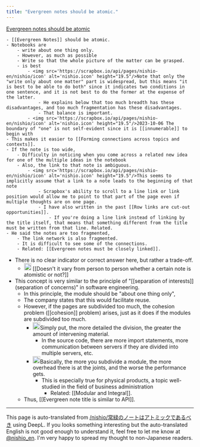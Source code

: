 ```yaml
---
title: "Evergreen notes should be atomic."
---
```


[Evergreen notes should be atomic](https://notes.andymatuschak.org/z4Rrmh17vMBbauEGnFPTZSK3UmdsGExLRfZz1)

    - [[Evergreen Notes]] should be atomic.
    - Notebooks are
        - write about one thing only.
        - However, as much as possible
        - Write so that the whole picture of the matter can be grasped.
        - is best
            - <img src='https://scrapbox.io/api/pages/nishio-en/nishio/icon' alt='nishio.icon' height="19.5"/>Note that only the "write only about one matter" part is widespread, but this means "it is best to be able to do both" since it indicates two conditions in one sentence, and it is not best to do the former at the expense of the latter.
                - He explains below that too much breadth has these disadvantages, and too much fragmentation has these disadvantages.
                - That balance is important.
            - <img src='https://scrapbox.io/api/pages/nishio-en/nishio/icon' alt='nishio.icon' height="19.5"/>2023-10-06 The boundary of "one" is not self-evident since it is [[innumerable]] to begin with
    - This makes it easier to [[Forming connections across topics and contexts]].
    - If the note is too wide,
        - Difficulty in noticing when you come across a related new idea for one of the multiple ideas in the notebook
        - Also, the link to that note is ambiguous.
            - <img src='https://scrapbox.io/api/pages/nishio-en/nishio/icon' alt='nishio.icon' height="19.5"/>This seems to implicitly assume that a link to a note leads to the beginning of that note
                - Scrapbox's ability to scroll to a line link or link position would allow me to point to that part of the page even if multiple thoughts are on one page.
                - I have also written in the past [[Row links are cut-out opportunities]].
                    - If you're doing a line link instead of linking by the title itself, that means that something different from the title must be written from that line. Related.
    - He said the notes are too fragmented,
        - The link network is also fragmented.
        - It is difficult to see some of the connections.
        - Related: [[Evergreen notes must be closely linked]].
- There is no clear indicator or correct answer here, but rather a trade-off.
    - <img src='https://scrapbox.io/api/pages/nishio-en/nishio/icon' alt='nishio.icon' height="19.5"/> [[Doesn't it vary from person to person whether a certain note is atomistic or not?]]
- This concept is very similar to the principle of "[[separation of interests]] (separation of concerns)" in software engineering.
    - In this principle, the module should be "about one thing only",
    - The company states that this would facilitate reuse.
    - However, if the pages are subdivided too much, the cohesion problem ([[cohesion]] problem) arises, just as it does if the modules are subdivided too much.
        - <img src='https://scrapbox.io/api/pages/nishio-en/nishio/icon' alt='nishio.icon' height="19.5"/>Simply put, the more detailed the division, the greater the amount of intervening material.
            - In the source code, there are more import statements, more communication between servers if they are divided into multiple servers, etc.
        - <img src='https://scrapbox.io/api/pages/nishio-en/nishio/icon' alt='nishio.icon' height="19.5"/>Basically, the more you subdivide a module, the more overhead there is at the joints, and the worse the performance gets.
            - This is especially true for physical products, a topic well-studied in the field of business administration
                - Related: [[Modular and Integral]].
    - Thus, [[Evergreen note title is similar to API]].
---
This page is auto-translated from [/nishio/常緑のノートはアトミックであるべき](https://scrapbox.io/nishio/常緑のノートはアトミックであるべき) using DeepL. If you looks something interesting but the auto-translated English is not good enough to understand it, feel free to let me know at [@nishio_en](https://twitter.com/nishio_en). I'm very happy to spread my thought to non-Japanese readers.
